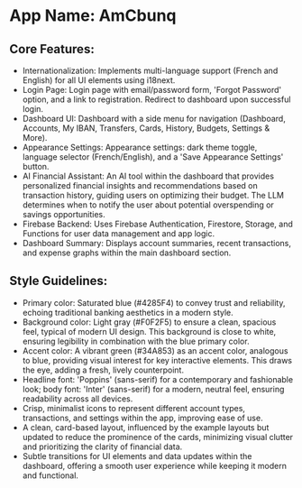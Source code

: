 # **App Name**: AmCbunq

## Core Features:

- Internationalization: Implements multi-language support (French and English) for all UI elements using i18next.
- Login Page: Login page with email/password form, 'Forgot Password' option, and a link to registration. Redirect to dashboard upon successful login.
- Dashboard UI: Dashboard with a side menu for navigation (Dashboard, Accounts, My IBAN, Transfers, Cards, History, Budgets, Settings & More).
- Appearance Settings: Appearance settings: dark theme toggle, language selector (French/English), and a 'Save Appearance Settings' button.
- AI Financial Assistant: An AI tool within the dashboard that provides personalized financial insights and recommendations based on transaction history, guiding users on optimizing their budget. The LLM determines when to notify the user about potential overspending or savings opportunities.
- Firebase Backend: Uses Firebase Authentication, Firestore, Storage, and Functions for user data management and app logic.
- Dashboard Summary: Displays account summaries, recent transactions, and expense graphs within the main dashboard section.

## Style Guidelines:

- Primary color: Saturated blue (#4285F4) to convey trust and reliability, echoing traditional banking aesthetics in a modern style.
- Background color: Light gray (#F0F2F5) to ensure a clean, spacious feel, typical of modern UI design. This background is close to white, ensuring legibility in combination with the blue primary color.
- Accent color: A vibrant green (#34A853) as an accent color, analogous to blue, providing visual interest for key interactive elements. This draws the eye, adding a fresh, lively counterpoint.
- Headline font: 'Poppins' (sans-serif) for a contemporary and fashionable look; body font: 'Inter' (sans-serif) for a modern, neutral feel, ensuring readability across all devices.
- Crisp, minimalist icons to represent different account types, transactions, and settings within the app, improving ease of use.
- A clean, card-based layout, influenced by the example layouts but updated to reduce the prominence of the cards, minimizing visual clutter and prioritizing the clarity of financial data.
- Subtle transitions for UI elements and data updates within the dashboard, offering a smooth user experience while keeping it modern and functional.
